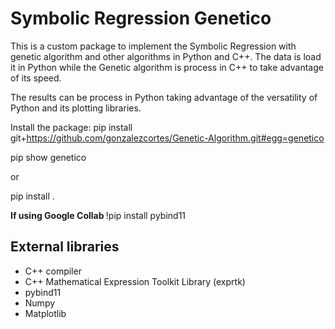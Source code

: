 <h1> Symbolic Regression Genetico </h1>

This is a custom package to implement the Symbolic Regression with genetic algorithm and other algorithms in Python and C++. The data is load it in Python while the Genetic algorithm is process in C++ to take advantage of its speed. 

The results can be process in Python taking advantage of the versatility of Python and its plotting libraries.


Install the package: pip install git+https://github.com/gonzalezcortes/Genetic-Algorithm.git#egg=genetico

pip show genetico

or 

pip install .

<p> <strong> If using Google Collab  </strong> !pip install pybind11 </p>  

<h2> External libraries </h2>

<ul>
	<li> C++ compiler </li>
	<li> C++  Mathematical  Expression  Toolkit  Library (exprtk)</li>
	<li> pybind11 </li>
	<li> Numpy </li>
	<li> Matplotlib </li>
</ul>

